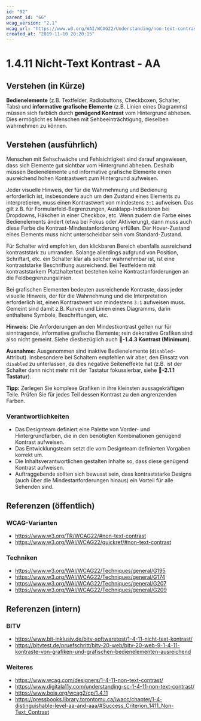 ```yaml
---
id: "92"
parent_id: "66"
wcag_version: "2.1"
wcag_url: "https://www.w3.org/WAI/WCAG22/Understanding/non-text-contrast.html"
created_at: "2019-11-10 20:20:15"
---
```


# 1.4.11 Nicht-Text Kontrast - AA

## Verstehen (in Kürze)

**Bedienelemente** (z.B. Textfelder, Radiobuttons, Checkboxen, Schalter, Tabs) und **informative grafische Elemente** (z.B. Linien eines Diagramms) müssen sich farblich durch **genügend Kontrast** vom Hintergrund abheben. Dies ermöglicht es Menschen mit Sehbeeinträchtigung, dieselben wahrnehmen zu können.

## Verstehen (ausführlich)

Menschen mit Sehschwäche und Fehlsichtigkeit sind darauf angewiesen, dass sich Elemente gut sichtbar vom Hintergrund abheben. Deshalb müssen Bedienelemente und informative grafische Elemente einen ausreichend hohen Kontrastwert zum Hintergrund aufweisen.

Jeder visuelle Hinweis, der für die Wahrnehmung und Bedienung erforderlich ist, insbesondere auch um den Zustand eines Elements zu interpretieren, muss einen Kontrastwert von mindestens `3:1` aufweisen. Das gilt z.B. für Formularfeld-Begrenzungen, Ausklapp-Indikatoren bei Dropdowns, Häkchen in einer Checkbox, etc. Wenn zudem die Farbe eines Bedienelements ändert (etwa bei Fokus oder Aktivierung), dann muss auch diese Farbe die Kontrast-Mindestanforderung erfüllen. Der Hover-Zustand eines Elements muss nicht unterscheidbar sein vom Standard-Zustand.

Für Schalter wird empfohlen, den klickbaren Bereich ebenfalls ausreichend kontraststark zu umranden. Solange allerdings aufgrund von Position, Schriftart, etc. ein Schalter klar als solcher wahrnehmbar ist, ist eine kontraststarke Beschriftung ausreichend. Bei Textfeldern mit kontraststarkem Platzhaltertext bestehen keine Kontrastanforderungen an die Feldbegrenzungslinien.

Bei grafischen Elementen bedeuten ausreichende Kontraste, dass jeder visuelle Hinweis, der für die Wahrnehmung und die Interpretation erforderlich ist, einen Kontrastwert von mindestens `3:1` aufweisen muss. Gemeint sind damit z.B. Kurven und Linien eines Diagramms, darin enthaltene Symbole, Beschriftungen, etc.

**Hinweis:** Die Anforderungen an den Mindestkontrast gelten nur für sinntragende, informative grafische Elemente; rein dekorative Grafiken sind also nicht gemeint. Siehe diesbezüglich auch **📜-1.4.3 Kontrast (Minimum)**.

**Ausnahme:** Ausgenommen sind inaktive Bedienelemente (`disabled`-Attribut). Insbesondere bei Schaltern empfehlen wir aber, den Einsatz von `disabled` zu unterlassen, da dies negative Seiteneffekte hat (z.B. ist der Schalter dann nicht mehr mit der Tastatur fokussierbar, siehe **📜-2.1.1 Tastatur**).

**Tipp:** Zerlegen Sie komplexe Grafiken in ihre kleinsten aussagekräftigen Teile. Prüfen Sie für jedes Teil dessen Kontrast zu den angrenzenden Farben.

### Verantwortlichkeiten

- Das Designteam definiert eine Palette von Vorder- und Hintergrundfarben, die in den benötigten Kombinationen genügend Kontrast aufweisen.
- Das Entwicklungsteam setzt die vom Designteam definierten Vorgaben korrekt um.
- Die Inhaltsverantwortlichen gestalten Inhalte so, dass diese genügend Kontrast aufweisen.
- Auftraggebende sollten sich bewusst sein, dass kontraststarke Designs (auch über die Mindestanforderungen hinaus) ein Vorteil für alle Sehenden sind.

## Referenzen (öffentlich)

### WCAG-Varianten
- <https://www.w3.org/TR/WCAG22/#non-text-contrast>
- <https://www.w3.org/WAI/WCAG22/quickref/#non-text-contrast>

### Techniken
- <https://www.w3.org/WAI/WCAG22/Techniques/general/G195>
- <https://www.w3.org/WAI/WCAG22/Techniques/general/G174>
- <https://www.w3.org/WAI/WCAG22/Techniques/general/G207>
- <https://www.w3.org/WAI/WCAG22/Techniques/general/G209>

## Referenzen (intern)

### BITV
- <https://www.bit-inklusiv.de/bitv-softwaretest/1-4-11-nicht-text-kontrast/>
- <https://bitvtest.de/pruefschritt/bitv-20-web/bitv-20-web-9-1-4-11-kontraste-von-grafiken-und-grafischen-bedienelementen-ausreichend>

### Weiteres
- <https://www.wcag.com/designers/1-4-11-non-text-contrast/>
- <https://www.digitala11y.com/understanding-sc-1-4-11-non-text-contrast/>
- <https://www.boia.org/wcag2/cp/1.4.11>
- <https://pressbooks.library.torontomu.ca/iwacc/chapter/1-4-distinguishable-level-aa-and-aaa/#Success_Criterion_1411_Non-Text_Contrast>